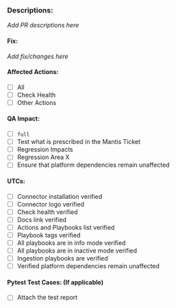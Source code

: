 ### Descriptions:
_Add PR descriptions here_

#### Fix:
_Add fix/changes here_

#### Affected Actions:
- [ ] All
- [ ] Check Health
- [ ] Other Actions

#### QA Impact:
- [ ] `full`
- [ ] Test what is prescribed in the Mantis Ticket
- [ ] Regression Impacts
- [ ] Regression Area X
- [ ] Ensure that platform dependencies remain unaffected

#### UTCs:
- [ ] Connector installation verified
- [ ] Connector logo verified
- [ ] Check health verified
- [ ] Docs link verified
- [ ] Actions and Playbooks list verified
- [ ] Playbook tags verified
- [ ] All playbooks are in info mode verified
- [ ] All playbooks are in inactive mode verified
- [ ] Ingestion playbooks are verified
- [ ] Verified platform dependencies remain unaffected

#### Pytest Test Cases: (If applicable)
- [ ] Attach the test report
